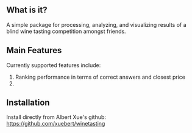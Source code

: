 ## What is it?
A simple package for processing, analyzing, and visualizing results of a blind wine tasting competition amongst friends.

## Main Features
Currently supported features include:

  1. Ranking performance in terms of correct answers and closest price
  2. 
  
    
## Installation
Install directly from Albert Xue's github: https://github.com/xuebert/winetasting
